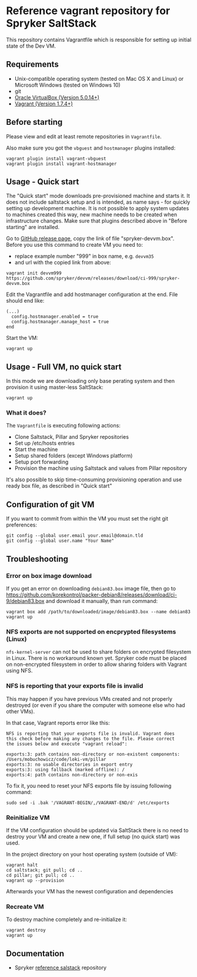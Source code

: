 # Reference vagrant repository for Spryker SaltStack

This repository contains Vagrantfile which is responsible for setting up
initial state of the Dev VM.

## Requirements
 * Unix-compatible operating system (tested on Mac OS X and Linux) or Microsoft Windows (tested on Windows 10)
 * git
 * [Oracle VirtualBox (Version 5.0.14+)](https://www.virtualbox.org/wiki/Downloads)
 * [Vagrant (Version 1.7.4+)](https://www.vagrantup.com/downloads.html)

## Before starting
Please view and edit at least remote repositories in `Vagrantfile`.

Also make sure you got the `vbguest` and `hostmanager` plugins installed:
```
vagrant plugin install vagrant-vbguest
vagrant plugin install vagrant-hostmanager
```

## Usage - Quick start
The "Quick start" mode downloads pre-provisioned machine and starts it. It does not include saltstack setup and is intended, as name says - for quickly setting up development machine. It is not possible to apply system updates to machines created this way, new machine needs to be created when infrastructure changes. Make sure that plugins described above in "Before starting" are installed.

Go to [GitHub release page](https://github.com/spryker/devvm/releases/latest), copy the link of file "spryker-devvm.box".
Before you use this command to create VM you need to:
* replace example number "999" in box name, e.g. `devvm35` 
* and url with the copied link from above:
```
vagrant init devvm999 https://github.com/spryker/devvm/releases/download/ci-999/spryker-devvm.box
```

Edit the Vagrantfile and add hostmanager configuration at the end. File should end like:
```
(...)
  config.hostmanager.enabled = true
  config.hostmanager.manage_host = true
end
```

Start the VM:
```
vagrant up
```

## Usage - Full VM, no quick start
In this mode we are downloading only base perating system and then provision it using master-less SaltStack:
```
vagrant up
```

### What it does?
The `Vagrantfile` is executing following actions:
 * Clone Saltstack, Pillar and Spryker repositories
 * Set up /etc/hosts entries
 * Start the machine
 * Setup shared folders (except Windows platform)
 * Setup port forwarding
 * Provision the machine using Saltstack and values from Pillar repository

It's also possible to skip time-consuming provisioning operation and use ready box file, as described
in "Quick start"


## Configuration of git VM
If you want to commit from within the VM you must set the right git preferences:

```
git config --global user.email your.email@domain.tld
git config --global user.name "Your Name"
```


## Troubleshooting

### Error on box image download
If you get an error on downloading `debian83.box` image file, then go to
https://github.com/korekontrol/packer-debian8/releases/download/ci-9/debian83.box
and download it manually, than run command:

```
vagrant box add /path/to/downloaded/image/debian83.box --name debian83
vagrant up
```

### NFS exports are not supported on encprypted filesystems (Linux)
`nfs-kernel-server` can not be used to share folders on encrypted filesystem in Linux. There is no workaround known yet. Spryker code must be placed on non-encrypted filesystem in order to allow sharing folders with Vagrant using NFS.


### NFS is reporting that your exports file is invalid
This may happen if you have previous VMs created and not properly destroyed (or even if you share the computer with someone else who had other VMs).

In that case, Vagrant reports error like this:
```
NFS is reporting that your exports file is invalid. Vagrant does
this check before making any changes to the file. Please correct
the issues below and execute "vagrant reload":

exports:3: path contains non-directory or non-existent components: /Users/mobuchowicz/code/loki-vm/pillar
exports:3: no usable directories in export entry
exports:3: using fallback (marked offline): /
exports:4: path contains non-directory or non-exis
```

To fix it, you need to reset your NFS exports file by issuing following command:

```
sudo sed -i .bak '/VAGRANT-BEGIN/,/VAGRANT-END/d' /etc/exports
```


### Reinitialize VM
If the VM configuration should be updated via SaltStack there is no need to destroy your VM and create a new one, if full setup (no quick start) was used.

In the project directory on your host operating system (outside of VM):
```
vagrant halt
cd saltstack; git pull; cd ..
cd pillar; git pull; cd ..
vagrant up --provision
```

Afterwards your VM has the newest configuration and dependencies


### Recreate VM
To destroy machine completely and re-initialize it:
```
vagrant destroy
vagrant up
```

## Documentation
 * Spryker [reference salstack](https://github.com/spryker/saltstack) repository
